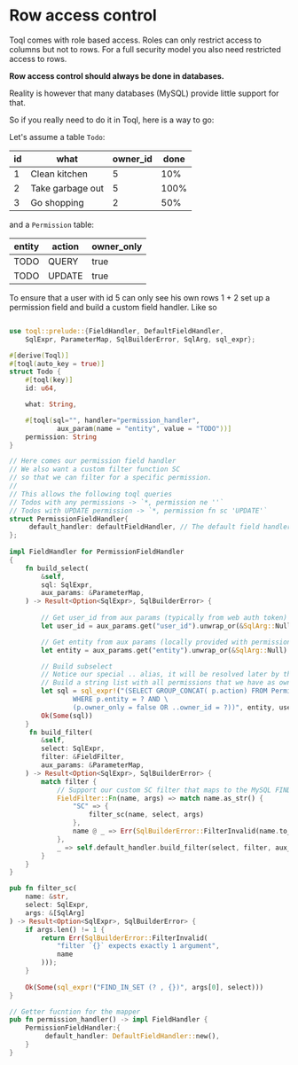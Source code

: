 
# Row access control

Toql comes with role based access. Roles can only restrict access to columns but not to rows. 
For a full security model you also need restricted access to rows.

**Row access control should always be done in databases.** 

Reality is however that many databases (MySQL) provide little support for that.

So if you really need to do it in Toql, here is a way to go:

Let's assume a table `Todo`:

|id | what | owner_id | done|
|---|------|----------|-----|
|1 | Clean kitchen | 5 | 10%|
|2 | Take garbage out | 5 | 100%|
|3 | Go shopping | 2 | 50%|

and a `Permission` table:

|entity | action | owner_only|
|-------|--------|-------|
|TODO | QUERY | true|
|TODO | UPDATE | true|

To ensure that a user with id 5 can only see his own rows 1 + 2 set up a permission field and
build a custom field handler. Like so

```rust

use toql::prelude::{FieldHandler, DefaultFieldHandler, 
	SqlExpr, ParameterMap, SqlBuilderError, SqlArg, sql_expr};

#[derive(Toql)]
#[toql(auto_key = true)]
struct Todo {
	#[toql(key)]
	id: u64,

	what: String, 

	#[toql(sql="", handler="permission_handler",  
			aux_param(name = "entity", value = "TODO"))]
	permission: String
}

// Here comes our permission field handler
// We also want a custom filter function SC 
// so that we can filter for a specific permission.
//
// This allows the following toql queries
// Todos with any permissions -> `*, permission ne ''` 
// Todos with UPDATE permission -> `*, permission fn sc 'UPDATE'` 
struct PermissionFieldHandler{
	 default_handler: defaultFieldHandler, // The default field handler gives us default filters, such as `ne`
};
	
impl FieldHandler for PermissionFieldHandler
{
    fn build_select(
        &self,
        sql: SqlExpr,
        aux_params: &ParameterMap,
    ) -> Result<Option<SqlExpr>, SqlBuilderError> {
        
		// Get user_id from aux params (typically from web auth token)
		let user_id = aux_params.get("user_id").unwrap_or(&SqlArg::Null);

		// Get entity from aux params (locally provided with permission handler)
		let entity = aux_params.get("entity").unwrap_or(&SqlArg::Null).to_string();

		// Build subselect
		// Notice our special .. alias, it will be resolved later by the query builder
		// Build a string list with all permissions that we have as owners
		let sql = sql_expr!("(SELECT GROUP_CONCAT( p.action) FROM Permission p \
				WHERE p.entity = ? AND \
				(p.owner_only = false OR ..owner_id = ?))", entity, user_id);
		Ok(Some(sql))
    }
	 fn build_filter(
        &self,
        select: SqlExpr,
        filter: &FieldFilter,
        aux_params: &ParameterMap,
    ) -> Result<Option<SqlExpr>, SqlBuilderError> {
        match filter {
			// Support our custom SC filter that maps to the MySQL FIND_IN_FIELD function
            FieldFilter::Fn(name, args) => match name.as_str() {
                "SC" => {
                    filter_sc(name, select, args)
                },
                name @ _ => Err(SqlBuilderError::FilterInvalid(name.to_string())),
            },
            _ => self.default_handler.build_filter(select, filter, aux_params),
        }
    }
}

pub fn filter_sc(
    name: &str,
    select: SqlExpr,
    args: &[SqlArg]
) -> Result<Option<SqlExpr>, SqlBuilderError> {
    if args.len() != 1 {
        return Err(SqlBuilderError::FilterInvalid(
            "filter `{}` expects exactly 1 argument",
            name
        )));
    }
	        
    Ok(Some(sql_expr!("FIND_IN_SET (? , {})", args[0], select)))
}

// Getter fucntion for the mapper
pub fn permission_handler() -> impl FieldHandler {
    PermissionFieldHandler:{
		 default_handler: DefaultFieldHandler::new(), 
	}
}

```





